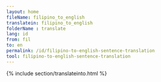 ```yaml
---
layout: home
fileName: filipino_to_english
translatein: filipino_to_english
folderName : translate
lang: id
from: fil
to: en
permalink: /id/filipino-to-english-sentence-translation
tool: filipino-to-english-sentence-translation
---
```

{% include section/translateinto.html %}